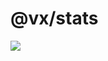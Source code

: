 # @vx/stats

<a title="@vx/stats npm downloads" href="https://www.npmjs.com/package/@vx/stats">
  <img src="https://img.shields.io/npm/dm/@vx/stats.svg?style=flat-square" />
</a>
